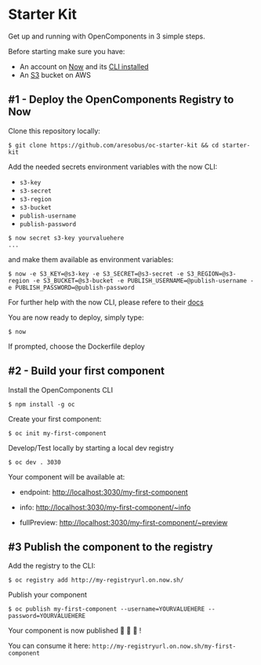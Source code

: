 # Starter Kit

Get up and running with OpenComponents in 3 simple steps.

Before starting make sure you have:
- An account on [Now](https://zeit.co/now) and its [CLI installed](https://zeit.co/download#command-line)
- An [S3](https://aws.amazon.com/s3) bucket on AWS

## #1 - Deploy the OpenComponents Registry to Now

Clone this repository locally:

```
$ git clone https://github.com/aresobus/oc-starter-kit && cd starter-kit
```

Add the needed secrets environment variables with the now CLI:

- `s3-key`
- `s3-secret`
- `s3-region`
- `s3-bucket`
- `publish-username`
- `publish-password`

```
$ now secret s3-key yourvaluehere
...
```

and make them available as environment variables:

```
$ now -e S3_KEY=@s3-key -e S3_SECRET=@s3-secret -e S3_REGION=@s3-region -e S3_BUCKET=@s3-bucket -e PUBLISH_USERNAME=@publish-username -e PUBLISH_PASSWORD=@publish-password
```

For further help with the now CLI, please refere to their [docs](https://zeit.co/docs/features/now-cli)

You are now ready to deploy, simply type:

```
$ now
```

If prompted, choose the Dockerfile deploy


## #2 - Build your first component

Install the OpenComponents CLI

```
$ npm install -g oc
```

Create your first component:

```
$ oc init my-first-component
```

Develop/Test locally by starting a local dev registry

```
$ oc dev . 3030
```

Your component will be available at: 

- endpoint: [http://localhost:3030/my-first-component](http://localhost:3030/my-first-component)

- info: [http://localhost:3030/my-first-component/~info](http://localhost:3030/my-first-component/~info)

- fullPreview: [http://localhost:3030/my-first-component/~preview](http://localhost:3030/my-first-component/~preview)

## #3 Publish the component to the registry

Add the registry to the CLI:

```
$ oc registry add http://my-registryurl.on.now.sh/
```

Publish your component

```
$ oc publish my-first-component --username=YOURVALUEHERE --password=YOURVALUEHERE
```

Your component is now published 🎉 🎉 🎉 !

You can consume it here: `http://my-registryurl.on.now.sh/my-first-component`
